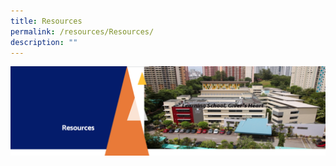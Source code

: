 ```yaml
---
title: Resources
permalink: /resources/Resources/
description: ""
---
```

![](/images/Resourcesheader.png)